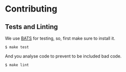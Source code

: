 # Contributing

## Tests and Linting

We use [BATS](https://github.com/sstephenson/bats) for testing, so, first make sure to install it.

```
$ make test
```

And you analyse code to prevent to be included bad code.

```
$ make lint
```
